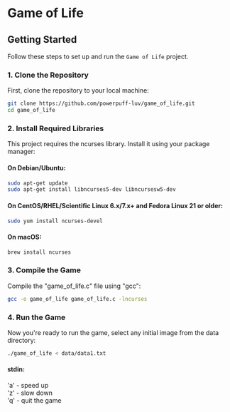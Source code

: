 # Game of Life

## Getting Started

Follow these steps to set up and run the `Game of Life` project.

### 1. Clone the Repository

First, clone the repository to your local machine:

```bash
git clone https://github.com/powerpuff-luv/game_of_life.git
cd game_of_life
```

### 2. Install Required Libraries

This project requires the ncurses library. Install it using your package manager:

#### On Debian/Ubuntu:

```bash
sudo apt-get update
sudo apt-get install libncurses5-dev libncursesw5-dev
```

#### On CentOS/RHEL/Scientific Linux 6.x/7.x+ and Fedora Linux 21 or older:

```bash
sudo yum install ncurses-devel
```

#### On macOS:

```bash
brew install ncurses
```

### 3. Compile the Game

Compile the "game_of_life.c" file using "gcc":

```bash
gcc -o game_of_life game_of_life.c -lncurses
```

### 4. Run the Game

Now you're ready to run the game, select any initial image from the data directory:

```bash
./game_of_life < data/data1.txt
```

#### stdin:</br>

'a' - speed up</br>
'z' - slow down</br>
'q' - quit the game